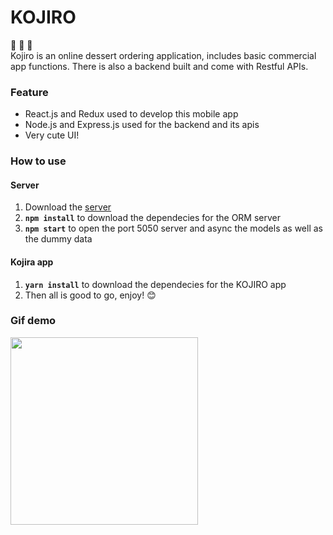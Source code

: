 # KOJIRO 

🍰 🍰 🍰 <br/>
Kojiro is an online dessert ordering application, includes basic commercial app functions. There is also a backend built and come with Restful APIs.

### Feature

- React.js and Redux used to develop this mobile app
- Node.js and Express.js used for the backend and its apis
- Very cute UI!

### How to use

#### Server
1. Download the [server](https://github.com/Ellie-Y/Kojiro-Server)
2. **`npm install`** to download the dependecies for the ORM server
3. **`npm start`** to open the port 5050 server and async the models as well as the dummy data

#### Kojira app
1. **`yarn install`** to download the dependecies for the KOJIRO app
2. Then all is good to go, enjoy! 😊

### Gif demo
<img src="https://github.com/Ellie-Y/Dessert-App/blob/master/demo.gif" width="300px">
